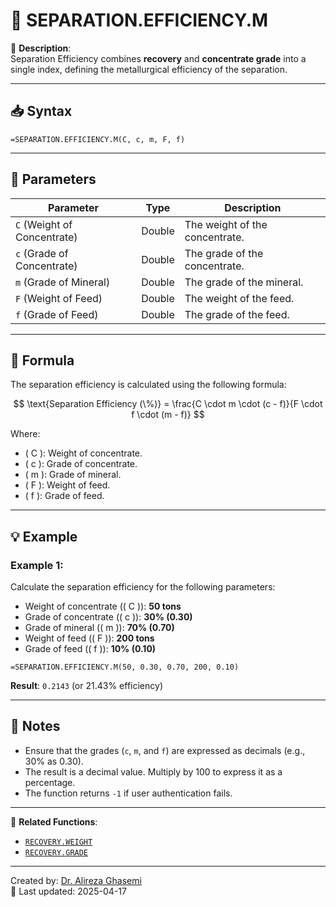 # 🔁 SEPARATION.EFFICIENCY.M

🔹 **Description**:  
Separation Efficiency combines **recovery** and **concentrate grade** into a single index, defining the metallurgical efficiency of the separation.

---

## 📥 Syntax

```excel
=SEPARATION.EFFICIENCY.M(C, c, m, F, f)
```

---

## 🧾 Parameters

| Parameter               | Type   | Description                                                                 |
|--------------------------|--------|-----------------------------------------------------------------------------|
| `C` (Weight of Concentrate) | Double | The weight of the concentrate.                                              |
| `c` (Grade of Concentrate)  | Double | The grade of the concentrate.                                               |
| `m` (Grade of Mineral)      | Double | The grade of the mineral.                                                   |
| `F` (Weight of Feed)        | Double | The weight of the feed.                                                     |
| `f` (Grade of Feed)         | Double | The grade of the feed.                                                      |

---

## 🧮 Formula

The separation efficiency is calculated using the following formula:

$$
\text{Separation Efficiency (\%)} = \frac{C \cdot m \cdot (c - f)}{F \cdot f \cdot (m - f)}
$$

Where:  
- \( C \): Weight of concentrate.  
- \( c \): Grade of concentrate.  
- \( m \): Grade of mineral.  
- \( F \): Weight of feed.  
- \( f \): Grade of feed.  

---

## 💡 Example

### Example 1:
Calculate the separation efficiency for the following parameters:  
- Weight of concentrate (\( C \)): **50 tons**  
- Grade of concentrate (\( c \)): **30% (0.30)**  
- Grade of mineral (\( m \)): **70% (0.70)**  
- Weight of feed (\( F \)): **200 tons**  
- Grade of feed (\( f \)): **10% (0.10)**

```excel
=SEPARATION.EFFICIENCY.M(50, 0.30, 0.70, 200, 0.10)
```

**Result**: `0.2143` (or 21.43% efficiency)

---

## 📝 Notes

- Ensure that the grades (`c`, `m`, and `f`) are expressed as decimals (e.g., 30% as 0.30).
- The result is a decimal value. Multiply by 100 to express it as a percentage.
- The function returns `-1` if user authentication fails.

---

📌 **Related Functions**:
- [`RECOVERY.WEIGHT`](./RecoveryWeight.md)
- [`RECOVERY.GRADE`](./RecoveryGrade.md)

---

Created by: [Dr. Alireza Ghasemi](https://github.com/Dr-Alireza-Ghasemi)  
📅 Last updated: 2025-04-17